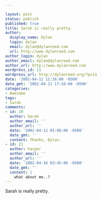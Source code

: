 ```yaml
---

layout: post
status: publish
published: true
title: Sarah is really pretty.
author:
  display_name: Dylan
  login: dylan
  email: dylan@dylanreed.com
  url: http://www.dylanreed.com
author_login: dylan
author_email: dylan@dylanreed.com
author_url: http://www.dylanreed.com
wordpress_id: 11
wordpress_url: http://dylanreed.org/?p=11
date: '2002-04-11 11:16:00 -0500'
date_gmt: '2002-04-11 17:16:00 -0500'
categories:
- Awesome
tags:
- Sarah
comments:
- id: 20
  author: Sarah
  author_email: ''
  author_url: ''
  date: '2002-04-12 01:08:00 -0500'
  date_gmt: ''
  content: Thanks, Dylan.
- id: 21
  author: harper
  author_email: ''
  author_url: ''
  date: '2002-04-16 03:45:00 -0500'
  date_gmt: ''
  content: |
    what about me..?
---
```


Sarah is really pretty.
